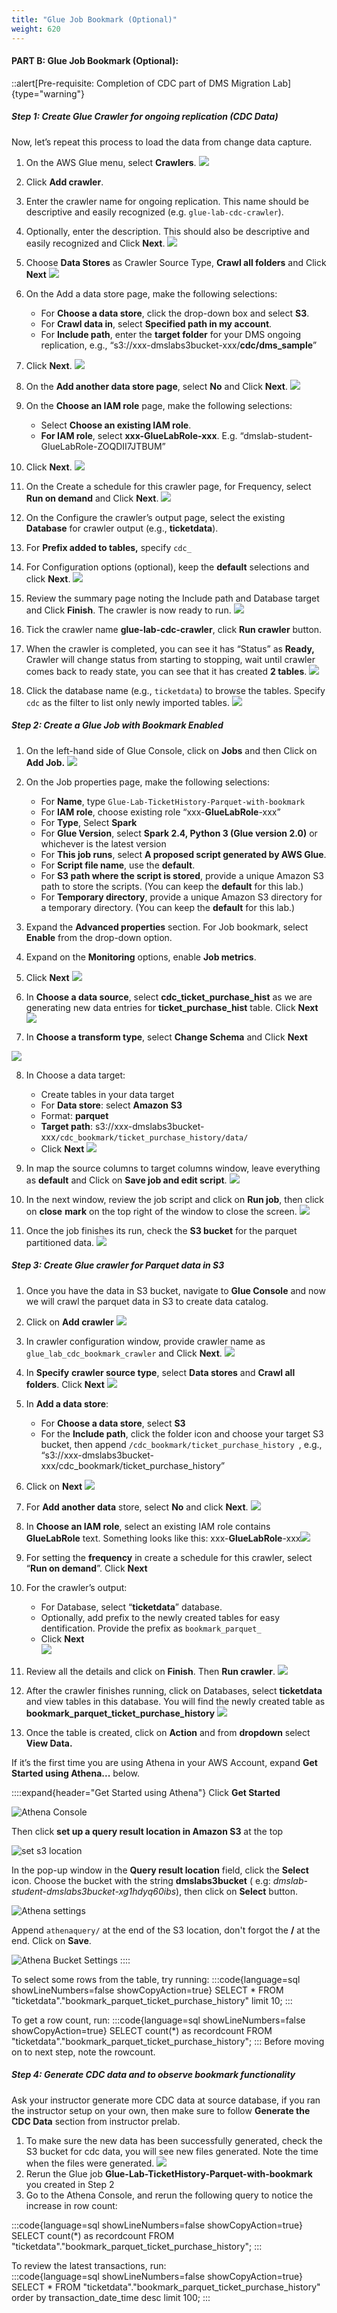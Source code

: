 ```yaml
---
title: "Glue Job Bookmark (Optional)"
weight: 620
---
```


#### PART B: Glue Job Bookmark (Optional):

::alert[Pre-requisite: Completion of CDC part of DMS Migration Lab]{type="warning"}

##### Step 1: Create Glue Crawler for ongoing replication (CDC Data)

Now, let’s repeat this process to load the data from change data
capture.

1. On the AWS Glue menu, select **Crawlers**.
   ![](/static/600/media/image9.png)

2. Click **Add crawler**.

3. Enter the crawler name for ongoing replication. This name should be descriptive and easily recognized (e.g. `glue-lab-cdc-crawler`).

4. Optionally, enter the description. This should also be descriptive and easily recognized and Click **Next**.
   ![](/static/600/media/image47.png)

5. Choose **Data Stores** as Crawler Source Type, **Crawl all folders**
    and Click **Next**
   ![](/static/600/media/image11.png)

6. On the Add a data store page, make the following selections:

    - For **Choose a data store**, click the drop-down box and select **S3**.  
    - For **Crawl data in**, select **Specified path in my account**.  
    - For **Include path**, enter the **target folder** for your DMS ongoing replication, e.g., “s3://xxx-dmslabs3bucket-xxx/**cdc/dms_sample**”  

7. Click **Next**.
   ![](/static/600/media/image48.png)

8. On the **Add another data store page**, select **No** and Click **Next**.
   ![](/static/600/media/image49.png)

9. On the **Choose an IAM role** page, make the following selections:
    - Select **Choose an existing IAM role**.  
    - **For IAM role**, select **xxx-GlueLabRole-xxx**. E.g. “dmslab-student-GlueLabRole-ZOQDII7JTBUM”  

10. Click **Next**.
   ![](/static/600/media/image50.png)

11. On the Create a schedule for this crawler page, for Frequency, select **Run on demand** and Click **Next**.
   ![](/static/600/media/image51.png)

12. On the Configure the crawler’s output page, select the existing **Database** for crawler output (e.g., **ticketdata**).

13. For **Prefix added to tables,** specify `cdc_`

14. For Configuration options (optional), keep the **default** selections and click **Next**.
   ![](/static/600/media/image52.png)

15. Review the summary page noting the Include path and Database target and Click **Finish**. The crawler is now ready to run.
   ![](/static/600/media/image53.png)

16. Tick the crawler name **glue-lab-cdc-crawler**, click **Run crawler** button.

17. When the crawler is completed, you can see it has “Status” as **Ready,** Crawler will change status from starting to stopping, wait until crawler comes back to ready state, you can see that it has created **2 tables**.
   ![](/static/600/media/image54.png)

18. Click the database name (e.g., `ticketdata`) to browse the tables. Specify `cdc` as the filter to list only newly imported tables.
   ![](/static/600/media/image55.png)

##### Step 2: Create a Glue Job with Bookmark Enabled

1. On the left-hand side of Glue Console, click on **Jobs** and then Click on **Add Job.**
   ![](/static/600/media/image56.png)

2. On the Job properties page, make the following selections:
    - For **Name**, type `Glue-Lab-TicketHistory-Parquet-with-bookmark`  
    - For **IAM role**, choose existing role “xxx-**GlueLabRole**-xxx”  
    - For **Type**, Select **Spark**  
    - For **Glue Version**, select **Spark 2.4, Python 3 (Glue version 2.0)** or whichever is the latest version
    - For **This job runs**, select **A proposed script generated by AWS Glue**.
    - For **Script file name**, use the **default**.
    - For **S3 path where the script is stored**, provide a unique Amazon S3 path to store the scripts. (You can keep the **default** for this lab.)
    - For **Temporary directory**, provide a unique Amazon S3 directory for a temporary directory. (You can keep the **default** for this lab.)

3. Expand the **Advanced properties** section. For Job bookmark, select **Enable** from the drop-down option.
4. Expand on the **Monitoring** options, enable **Job metrics**.
5. Click **Next**
   ![](/static/600/media/image57.png)

6. In **Choose a data source**, select **cdc_ticket_purchase_hist** as we are generating new data entries for **ticket_purchase_hist** table. Click **Next**
   ![](/static/600/media/56.png)

7. In **Choose a transform type**, select **Change Schema** and Click **Next**

![](/static/600/media/image59.png)

8. In Choose a data target:
    - Create tables in your data target
    - For **Data store**: select **Amazon** **S3**
    - Format: **parquet**
    - **Target path**: s3://xxx-dmslabs3bucket-xxx`/cdc_bookmark/ticket_purchase_history/data/`
    - Click **Next**
   ![](/static/600/media/image60.png)

9. In map the source columns to target columns window, leave everything as **default** and Click on **Save job and edit script**.
   ![](/static/600/media/59.png)

10. In the next window, review the job script and click on **Run job**, then click on **close** **mark** on the top right of the window to close the screen.
   ![](/static/600/media/60.png)

11. Once the job finishes its run, check the **S3 bucket** for the parquet partitioned data.
   ![](/static/600/media/61.png)

##### Step 3: Create Glue crawler for Parquet data in S3 

1. Once you have the data in S3 bucket, navigate to **Glue Console** and now we will crawl the parquet data in S3 to create data catalog.
2. Click on **Add crawler**
   ![](/static/600/media/image64.png)
3. In crawler configuration window, provide crawler name as `glue_lab_cdc_bookmark_crawler` and Click **Next**.
   ![](/static/600/media/image65.png)
4. In **Specify** **crawler source type**, select **Data stores** and **Crawl all folders**. Click **Next**
   ![](/static/600/media/image66.png)
5. In **Add a data store**:
    - For **Choose a data store**, select **S3**
    - For the **Include path**, click the folder icon and choose your target S3 bucket, then append `/cdc_bookmark/ticket_purchase_history `, e.g., “s3://xxx-dmslabs3bucket-xxx/cdc_bookmark/ticket_purchase_history”
6. Click on **Next**
   ![](/static/600/media/image67.png)
7. For **Add another data** store, select **No** and click **Next**.
   ![](/static/600/media/image68.png)
8. In **Choose an IAM role**, select an existing IAM role contains **GlueLabRole** text. Something looks like this: xxx-**GlueLabRole**-xxx![](/static/600/media/image69.png)
9. For setting the **frequency** in create a schedule for this crawler, select “**Run on demand**”. Click **Next**
10. For the crawler’s output:  
    - For Database, select “**ticketdata**” database.  
    - Optionally, add prefix to the newly created tables for easy dentification. Provide the prefix as `bookmark_parquet_`  
    - Click **Next**  
   ![](/static/600/media/image70.png)

11. Review all the details and click on **Finish**. Then **Run crawler**.
   ![](/static/600/media/image71.png)

12. After the crawler finishes running, click on Databases, select **ticketdata** and view tables in this database. You will find the newly created table as **bookmark_parquet_ticket_purchase_history**
   ![](/static/600/media/image72.png)

13. Once the table is created, click on **Action** and from **dropdown** select **View Data.**

If it’s the first time you are using Athena in your AWS Account, expand **Get Started using Athena...** below.

::::expand{header="Get Started using Athena"}
Click **Get Started**  

![Athena Console](/static/300/images-streamingETL/image73.png)

Then click **set up a query result location in Amazon S3** at the top

![set s3 location](/static/300/images-streamingETL/image74.png)

In the pop-up window in the **Query result location** field, click the **Select** icon. Choose the bucket with the string     **dmslabs3bucket** ( e.g: *dmslab-student-dmslabs3bucket-xg1hdyq60ibs*), then click on **Select** button.

![Athena settings](/static/300/images-streamingETL/v-image10.png)

Append `athenaquery/` at the end of the S3 location, don't forgot the **/** at the end. Click on **Save**.

![Athena Bucket Settings](/static/300/images-streamingETL/v-image11.png)
::::

To select some rows from the table, try running:
:::code{language=sql showLineNumbers=false showCopyAction=true}
SELECT * FROM
"ticketdata"."bookmark_parquet_ticket_purchase_history" limit 10;
:::

To get a row count, run:
:::code{language=sql showLineNumbers=false showCopyAction=true}
SELECT count(*) as recordcount FROM
"ticketdata"."bookmark_parquet_ticket_purchase_history";
:::
Before moving on to next step, note the rowcount.

##### Step 4: Generate CDC data and to observe bookmark functionality

Ask your instructor generate more CDC data at source database, if you ran the instructor setup on your own, then make sure to follow **Generate the CDC Data** section from instructor prelab.

1.  To make sure the new data has been successfully generated, check the S3 bucket for cdc data, you will see new files generated. Note the time when the files were generated.
   ![](/static/600/media/image76-1.png)
2.  Rerun the Glue job **Glue-Lab-TicketHistory-Parquet-with-bookmark** you created in Step 2
3.  Go to the Athena Console, and rerun the following query to notice the increase in row count:
 
   :::code{language=sql showLineNumbers=false showCopyAction=true}
   SELECT count(*) as recordcount FROM
   "ticketdata"."bookmark_parquet_ticket_purchase_history";
   :::

   To review the latest transactions, run:  
   :::code{language=sql showLineNumbers=false showCopyAction=true}
   SELECT * FROM
   "ticketdata"."bookmark_parquet_ticket_purchase_history" order by
   transaction_date_time desc limit 100;
   :::
